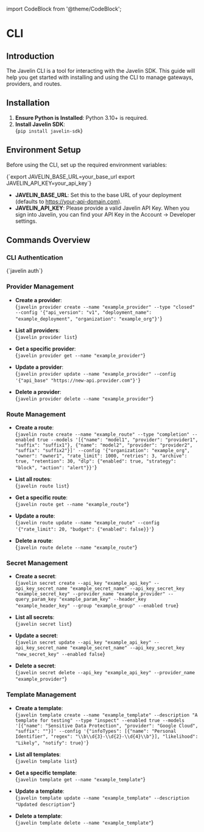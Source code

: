 import CodeBlock from '@theme/CodeBlock';

# CLI

## Introduction

The Javelin CLI is a tool for interacting with the Javelin SDK. This guide will help you get started with installing and using the CLI to manage gateways, providers, and routes.

## Installation

1. **Ensure Python is Installed**: Python 3.10+ is required.
2. **Install Javelin SDK**:  
   <CodeBlock language="shell">
   {`pip install javelin-sdk`}
   </CodeBlock>

## Environment Setup

Before using the CLI, set up the required environment variables:

<CodeBlock language="shell">
{`export JAVELIN_BASE_URL=your_base_url
export JAVELIN_API_KEY=your_api_key`}
</CodeBlock>

- **JAVELIN_BASE_URL**: Set this to the base URL of your deployment (defaults to https://your-api-domain.com).
- **JAVELIN_API_KEY**: Please provide a valid Javelin API Key. When you sign into Javelin, you can find your API Key in the Account -> Developer settings.

## Commands Overview

### CLI Authentication
<CodeBlock language="shell">
  {`javelin auth`}
  </CodeBlock>
  
<!--
### Gateway Management
  
- **Create a gateway**:  
  <CodeBlock language="shell">
  {`javelin gateway create --name "example_gateway" --type "development" --enabled true --config '{"buid": "example_buid", "base_url": "https://api.example.com", "organization_id": "example_org_id", "system_namespace": "example_namespace"}'`}
  </CodeBlock>

- **List all gateways**:  
  <CodeBlock language="shell">
  {`javelin gateway list`}
  </CodeBlock>

- **Get a specific gateway**:  
  <CodeBlock language="shell">
  {`javelin gateway get --name "example_gateway"`}
  </CodeBlock>

- **Update a gateway**:  
  <CodeBlock language="shell">
  {`javelin gateway update --name "example_gateway" --type "production" --config '{"buid": "new_buid", "base_url": "https://your-api-domain.com"}'`}
  </CodeBlock>

- **Delete a gateway**:  
  <CodeBlock language="shell">
  {`javelin gateway delete --name "example_gateway"`}
  </CodeBlock> -->

### Provider Management
  
- **Create a provider**:  
  <CodeBlock language="shell">
  {`javelin provider create --name "example_provider" --type "closed" --config '{"api_version": "v1", "deployment_name": "example_deployment", "organization": "example_org"}'`}
  </CodeBlock>

- **List all providers**:  
  <CodeBlock language="shell">
  {`javelin provider list`}
  </CodeBlock>

- **Get a specific provider**:  
  <CodeBlock language="shell">
  {`javelin provider get --name "example_provider"`}
  </CodeBlock>

- **Update a provider**:  
  <CodeBlock language="shell">
  {`javelin provider update --name "example_provider" --config '{"api_base" "https://new-api.provider.com"}'`}
  </CodeBlock>

- **Delete a provider**:  
  <CodeBlock language="shell">
  {`javelin provider delete --name "example_provider"`}
  </CodeBlock>

### Route Management

- **Create a route**:  
  <CodeBlock language="shell">
  {`javelin route create --name "example_route" --type "completion" --enabled true --models '[{"name": "model1", "provider": "provider1", "suffix": "suffix1"}, {"name": "model2", "provider": "provider2", "suffix": "suffix2"}]' --config '{"organization": "example_org", "owner": "owner1", "rate_limit": 1000, "retries": 3, "archive": true, "retention": 30, "dlp": {"enabled": true, "strategy": "block", "action": "alert"}}'`}
  </CodeBlock>

- **List all routes**:  
  <CodeBlock language="shell">
  {`javelin route list`}
  </CodeBlock>

- **Get a specific route**:  
  <CodeBlock language="shell">
  {`javelin route get --name "example_route"`}
  </CodeBlock>

- **Update a route**:  
  <CodeBlock language="shell">
  {`javelin route update --name "example_route" --config '{"rate_limit": 20, "budget": {"enabled": false}}'`}
  </CodeBlock>

- **Delete a route**:  
  <CodeBlock language="shell">
  {`javelin route delete --name "example_route"`}
  </CodeBlock>

### Secret Management

- **Create a secret**:  
  <CodeBlock language="shell">
  {`javelin secret create --api_key "example_api_key" --api_key_secret_name "example_secret_name" --api_key_secret_key "example_secret_key" --provider_name "example_provider" --query_param_key "example_param_key" --header_key "example_header_key" --group "example_group" --enabled true`}
  </CodeBlock>

- **List all secrets**:  
  <CodeBlock language="shell">
  {`javelin secret list`}
  </CodeBlock>

- **Update a secret**:  
  <CodeBlock language="shell">
  {`javelin secret update --api_key "example_api_key" --api_key_secret_name "example_secret_name" --api_key_secret_key "new_secret_key" --enabled false`}
  </CodeBlock>

- **Delete a secret**:  
  <CodeBlock language="shell">
  {`javelin secret delete --api_key "example_api_key" --provider_name "example_provider"`}
  </CodeBlock>

### Template Management

- **Create a template**:  
  <CodeBlock language="shell">
  {`javelin template create --name "example_template" --description "A template for testing" --type "inspect" --enabled true --models '[{"name": "Sensitive Data Protection", "provider": "Google Cloud", "suffix": ""}]' --config '{"infoTypes": [{"name": "Personal Identifier", "regex": "\\b\\d{3}-\\d{2}-\\d{4}\\b"}], "likelihood": "Likely", "notify": true}'`}
  </CodeBlock>

- **List all templates**:  
  <CodeBlock language="shell">
  {`javelin template list`}
  </CodeBlock>

- **Get a specific template**:  
  <CodeBlock language="shell">
  {`javelin template get --name "example_template"`}
  </CodeBlock>

- **Update a template**:  
  <CodeBlock language="shell">
  {`javelin template update --name "example_template" --description "Updated description"`}
  </CodeBlock>

- **Delete a template**:  
  <CodeBlock language="shell">
  {`javelin template delete --name "example_template"`}
  </CodeBlock>
